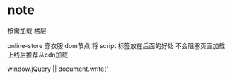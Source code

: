 # note

按需加载
楼层

online-store
穿衣服
dom节点
将 script 标签放在后面的好处
不会阻塞页面加载
上线后推荐从cdn加载

window.jQuery || document.write('<script src=""><\/script>')

从属关系 nav-site

点击不产生任何效果 javascript:;
container
fl
fr
link
dropdown-layer

巨型选择器
shift
标尺
<https://class.imooc.com/lesson/803#mid=20215>

公共样式
页面专属样式

vertical-align: middle;
一定要有position，这样 z-index 才会生效

重绘
回流

为什么不用*，非要把每个都写一遍

在小的项目中是可以用`*`的，他的影响可以忽略不计，甚至还可以减少代码。但是项目很大使用`*`就会减慢程序运行速度，因为现在的项目都是按需加载，使用`*`一上来就全部加载了一遍，这样大大影响了运行速度

[CSS3：{*zoom:1;}作用](https://blog.csdn.net/weixin_30470643/article/details/96961781)

base.css 常用公共样式，在多个项目中使用
common.css 通用样式，组件提取
index.css 专属样式

```css
position: absolute;
right:0;
/* for absolutely positioned elements, the position of the element is based on the right property */
left: auto; /* 这里设置为 auto 已使 right 属性起作用 */
```

```js
$.fn.extend({
  dropdown: function() {
    return this;
  }
})

// 使用 options 的属性覆盖 defaults 对象中的属性，然后，
// 将属性添加到新的空对象中，将新建的对象赋值给变量 options
options = $.extend({}, defaults, options);
```

http 请求

[阿里图标字体](https://www.iconfont.cn/)

组合方式更灵活

line-height

```js
{
    // show: mode.show,
    // hide: mode.hide
    // $.proxy 修改函数内 this 的指向 和传参
    show: $.proxy(mode.show, this, $elem),
    hide: $.proxy(mode.hide, this, $elem),
}
```

$.getJSON();
[jQuery请求本地JSON文件，在谷歌浏览器运行时报跨域错误](https://www.cnblogs.com/nongfusanquan/p/13275597.html)
3.vscode安装使用扩展live-server
注：live Server扩展，安装好后，选择html文件，右击选择Open with Live Server

$(selector).proxy(function,context)
function 要被调用的已有的函数。
context 函数所在的对象的名称。
$.fn.extend() 函数为jQuery扩展一个或多个实例属性和方法(主要用于扩展方法)。
提示：jQuery.fn是jQuery的原型对象，其extend()方法用于为jQuery的原型添加新的属性和方法。这些方法可以在jQuery实例对象上调用。
$.fn.extend( object )
Object类型 指定的对象，用来合并到jQuery的原型对象上。

seo
h1 标签 用在logo处
文字溢出隐藏

浏览器的自动完成
input autocomplete="off"

.text-ellipsis{
    text-overflow: ellipsis;
    white-space: nowrap;
    overflow: hidden;
}

change event
内容变化 input event
blur

使用done(), fail(), always() 为了避免代码嵌套在ajax里面，方便阅读。
encodeURIComponent( $.trim($(input.val()) );

这里发送的是jsonp请求，所以不需要服务器环境。因为jsonp的本质是利用script标签，该标签可以跨域请求资源。jsonp的实现过程就是在页面上动态创建script标签，设置其src属性，让其去请求数据，请求数据完成，再将它删除；它不是XMLHttpRequest对象，所以运行本地文件就可以获取到数据。

通用的事情
具体的事情
dom操作 vs 变量

[VS代码现在已经支持每个语言的缩进设置，你可以在你的package.json设置默认值：](http://cn.voidcc.com/question/p-zqskttnc-by.html)

"configurationDefaults": {
  "[dart]": {
    "editor.tabSize": 2,
    "editor.insertSpaces": true
  },

[VScode如何根据不同文件类型设置诸如tab的长度、ruler位置等选项？](https://www.zhihu.com/question/49624784)

http://127.0.0.1:5500/2.%E7%BB%84%E4%BB%B6%E5%8C%96%E7%BD%91%E9%A1%B5%E5%BC%80%E5%8F%91/%E6%AD%A5%E9%AA%A4%E4%B8%89%EF%BC%9A%E4%B8%80%E4%B8%AA%E9%AB%98%E5%A4%A7%E4%B8%8A%E7%9A%84%E6%80%9D%E6%83%B3%EF%BC%8C%E5%BC%80%E5%8F%91%E7%94%B5%E5%95%86%E7%BD%91%E9%A1%B5/%E6%85%95%E6%B7%98%E7%BD%91%E4%B9%8B%E4%B8%AD%E5%BF%83focus%E5%8C%BA%E7%BB%84%E4%BB%B6%E5%8C%96--%E5%88%86%E6%AD%A5%E4%BB%A3%E7%A0%81/1-4%20%E5%95%86%E5%93%81%E5%88%86%E7%B1%BB%E7%9A%84css%E6%A0%B7%E5%BC%8F2--%E5%95%86%E5%93%81%E8%AF%A6%E6%83%85/index.html

```jquery
$.each
通过return false跳出当前循环

```
